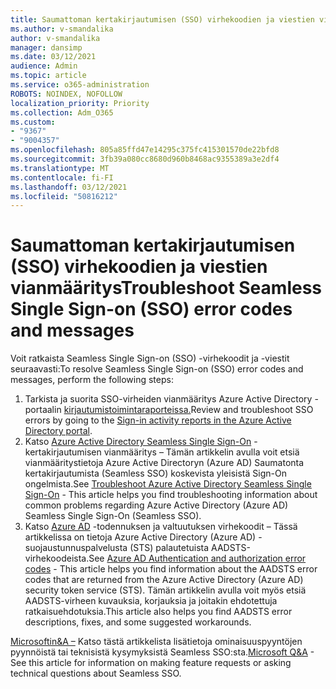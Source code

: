 ```yaml
---
title: Saumattoman kertakirjautumisen (SSO) virhekoodien ja viestien vianmääritys
ms.author: v-smandalika
author: v-smandalika
manager: dansimp
ms.date: 03/12/2021
audience: Admin
ms.topic: article
ms.service: o365-administration
ROBOTS: NOINDEX, NOFOLLOW
localization_priority: Priority
ms.collection: Adm_O365
ms.custom:
- "9367"
- "9004357"
ms.openlocfilehash: 805a85ffd47e14295c375fc415301570de22bfd8
ms.sourcegitcommit: 3fb39a080cc8680d960b8468ac9355389a3e2df4
ms.translationtype: MT
ms.contentlocale: fi-FI
ms.lasthandoff: 03/12/2021
ms.locfileid: "50816212"
---
```

# <a name="troubleshoot-seamless-single-sign-on-sso-error-codes-and-messages"></a><span data-ttu-id="302d2-102">Saumattoman kertakirjautumisen (SSO) virhekoodien ja viestien vianmääritys</span><span class="sxs-lookup"><span data-stu-id="302d2-102">Troubleshoot Seamless Single Sign-on (SSO) error codes and messages</span></span>

<span data-ttu-id="302d2-103">Voit ratkaista Seamless Single Sign-on (SSO) -virhekoodit ja -viestit seuraavasti:</span><span class="sxs-lookup"><span data-stu-id="302d2-103">To resolve Seamless Single Sign-on (SSO) error codes and messages, perform the following steps:</span></span>

1. <span data-ttu-id="302d2-104">Tarkista ja suorita SSO-virheiden vianmääritys Azure Active Directory -portaalin [kirjautumistoimintaraporteissa.](https://docs.microsoft.com/azure/active-directory/reports-monitoring/concept-sign-ins)</span><span class="sxs-lookup"><span data-stu-id="302d2-104">Review and troubleshoot SSO errors by going to the [Sign-in activity reports in the Azure Active Directory portal](https://docs.microsoft.com/azure/active-directory/reports-monitoring/concept-sign-ins).</span></span>
2. <span data-ttu-id="302d2-105">Katso [Azure Active Directory Seamless Single Sign-On](https://docs.microsoft.com/azure/active-directory/hybrid/tshoot-connect-sso#sign-in-failure-reasons-in-the-azure-active-directory-admin-center-needs-a-premium-license) -kertakirjautumisen vianmääritys – Tämän artikkelin avulla voit etsiä vianmääritystietoja Azure Active Directoryn (Azure AD) Saumatonta kertakirjautumista (Seamless SSO) koskevista yleisistä Sign-On ongelmista.</span><span class="sxs-lookup"><span data-stu-id="302d2-105">See [Troubleshoot Azure Active Directory Seamless Single Sign-On](https://docs.microsoft.com/azure/active-directory/hybrid/tshoot-connect-sso#sign-in-failure-reasons-in-the-azure-active-directory-admin-center-needs-a-premium-license) - This article helps you find troubleshooting information about common problems regarding Azure Active Directory (Azure AD) Seamless Single Sign-On (Seamless SSO).</span></span>
3. <span data-ttu-id="302d2-106">Katso [Azure AD](https://docs.microsoft.com/azure/active-directory/develop/reference-aadsts-error-codes#lookup-current-error-code-information) -todennuksen ja valtuutuksen virhekoodit – Tässä artikkelissa on tietoja Azure Active Directory (Azure AD) -suojaustunnuspalvelusta (STS) palautetuista AADSTS-virhekoodeista.</span><span class="sxs-lookup"><span data-stu-id="302d2-106">See [Azure AD Authentication and authorization error codes](https://docs.microsoft.com/azure/active-directory/develop/reference-aadsts-error-codes#lookup-current-error-code-information) - This article helps you find information about the AADSTS error codes that are returned from the Azure Active Directory (Azure AD) security token service (STS).</span></span> <span data-ttu-id="302d2-107">Tämän artikkelin avulla voit myös etsiä AADSTS-virheen kuvauksia, korjauksia ja joitakin ehdotettuja ratkaisuehdotuksia.</span><span class="sxs-lookup"><span data-stu-id="302d2-107">This article also helps you find AADSTS error descriptions, fixes, and some suggested workarounds.</span></span>

<span data-ttu-id="302d2-108">[Microsoftin&A –](https://docs.microsoft.com/answers/topics/azure-ad-single-sign-on.html) Katso tästä artikkelista lisätietoja ominaisuuspyyntöjen pyynnöistä tai teknisistä kysymyksistä Seamless SSO:sta.</span><span class="sxs-lookup"><span data-stu-id="302d2-108">[Microsoft Q&A](https://docs.microsoft.com/answers/topics/azure-ad-single-sign-on.html) - See this article for information on making feature requests or asking technical questions about Seamless SSO.</span></span>

